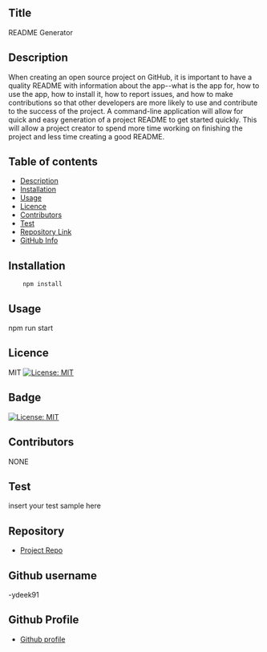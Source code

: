 

## Title 
  README Generator

## Description 
When creating an open source project on GitHub, it is important to have a quality README with information about the app--what is the app for, how to use the app, how to install it, how to report issues, and how to make contributions so that other developers are more likely to use and contribute to the success of the project. A command-line application will allow for quick and easy generation of a project README to get started quickly. This will allow a project creator to spend more time working on finishing the project and less time creating a good README.
## Table of contents 
- [Description](#Description)
- [Installation](#Installation)
- [Usage](#Usage)
- [Licence](#Licence)
- [Contributors](#Contributors)
- [Test](#Test)
- [Repository Link](#Repository)
- [GitHub Info](#GitHub) 


## Installation
        npm install
## Usage
npm run start
## Licence
MIT
[![License: MIT](https://img.shields.io/badge/License-MIT-yellow.svg)](https://opensource.org/licenses/MIT)
## Badge 
[![License: MIT](https://img.shields.io/badge/License-MIT-yellow.svg)](https://opensource.org/licenses/MIT)
## Contributors
NONE
## Test
insert your test sample here
## Repository
- [Project Repo](undefined)
## Github username 
-ydeek91
## Github Profile 
- [Github profile](https://github.com/ydeek91)

